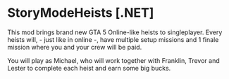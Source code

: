 # StoryModeHeists [.NET]
This mod brings brand new GTA 5 Online-like heists to singleplayer. Every heists will, - just like in online -, have multiple setup missions and 1 finale mission where you and your crew will be paid. 

You will play as Michael, who will work together with Franklin, Trevor and Lester to complete each heist and earn some big bucks. 

